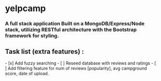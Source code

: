 # yelpcamp
<h3>A full stack application Built on a MongoDB/Express/Node stack, utilizing RESTful architecture with the Bootstrap framework for styling.<br></h3>
<h2><b>Task list (extra features) :</b></h2>
- [x] Add fuzzy searching
- [ ] Reseed database with reviews and ratings
- [ ] Add filtering feature for num of reviews [popularity], avg campground score, date of upload. 
